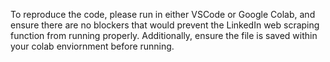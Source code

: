 To reproduce the code, please run in either VSCode or Google Colab, and ensure there are no blockers that would prevent the LinkedIn web scraping function from running properly. Additionally, ensure the file is saved within your colab enviornment before running.
